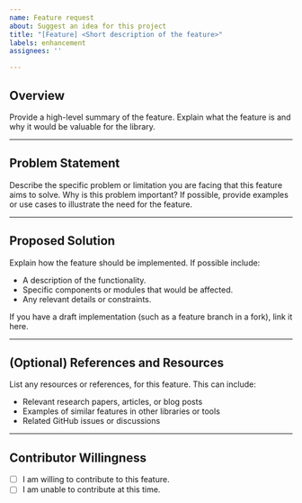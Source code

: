 ```yaml
---
name: Feature request
about: Suggest an idea for this project
title: "[Feature] <Short description of the feature>"
labels: enhancement
assignees: ''

---
```


## **Overview**
Provide a high-level summary of the feature. Explain what the feature is and why it would be valuable for the library.

---

## **Problem Statement**
Describe the specific problem or limitation you are facing that this feature aims to solve. Why is this problem important? If possible, provide examples or use cases to illustrate the need for the feature.

---

## **Proposed Solution**
Explain how the feature should be implemented. If possible include:
- A description of the functionality.
- Specific components or modules that would be affected.
- Any relevant details or constraints.

If you have a draft implementation (such as a feature branch in a fork), link it here.

---

## **(Optional) References and Resources**
List any resources or references, for this feature. This can include:
- Relevant research papers, articles, or blog posts
- Examples of similar features in other libraries or tools
- Related GitHub issues or discussions

---

## **Contributor Willingness**
- [ ] I am willing to contribute to this feature.
- [ ] I am unable to contribute at this time.
